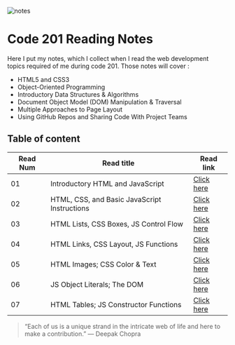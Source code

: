 ![notes](assets/image5.png)

# Code 201 Reading Notes

Here I put my notes, which I collect when I read the web development topics required of me during code 201.
Those notes will cover :
- HTML5 and CSS3
- Object-Oriented Programming
- Introductory Data Structures & Algorithms
- Document Object Model (DOM) Manipulation & Traversal
- Multiple Approaches to Page Layout
- Using GitHub Repos and Sharing Code With Project Teams


## Table of content

Read Num | Read title | Read link
------------ | ------------- | --------------
01 | Introductory HTML and JavaScript | [Click here](https://abdallahsafi.github.io/reading-notes/class-01)
02 | HTML, CSS, and Basic JavaScript Instructions | [Click here](https://abdallahsafi.github.io/reading-notes/class-02)
03 | HTML Lists, CSS Boxes, JS Control Flow | [Click here](https://abdallahsafi.github.io/reading-notes/class-03)
04 | HTML Links, CSS Layout, JS Functions| [Click here](https://abdallahsafi.github.io/reading-notes/class-04)
05 | HTML Images; CSS Color & Text| [Click here](https://abdallahsafi.github.io/reading-notes/class-05)
06 | JS Object Literals; The DOM | [Click here](https://abdallahsafi.github.io/reading-notes/class-06)
07 | HTML Tables; JS Constructor Functions | [Click here](https://abdallahsafi.github.io/reading-notes/class-07)




> “Each of us is a unique strand in the intricate web of life and here to make a contribution.”
> ― Deepak Chopra


